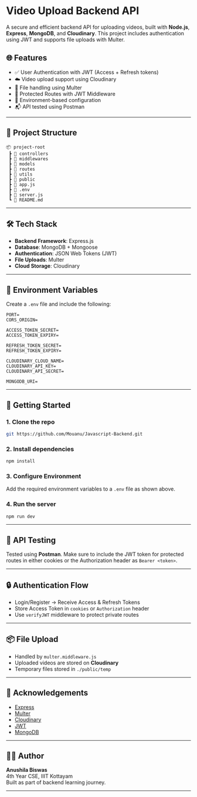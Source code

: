 # Video Upload Backend API

A secure and efficient backend API for uploading videos, built with **Node.js**, **Express**, **MongoDB**, and **Cloudinary**. This project includes authentication using JWT and supports file uploads with Multer.

## 🌐 Features

- ✅ User Authentication with JWT (Access + Refresh tokens)
- ☁️ Video upload support using Cloudinary
- 📂 File handling using Multer
- 🔐 Protected Routes with JWT Middleware
- 🧾 Environment-based configuration
- 📬 API tested using Postman

---

## 📁 Project Structure

```
📦 project-root
 ┣ 📂 controllers
 ┣ 📂 middlewares
 ┣ 📂 models
 ┣ 📂 routes
 ┣ 📂 utils
 ┣ 📂 public
 ┣ 📄 app.js
 ┣ 📄 .env
 ┣ 📄 server.js
 ┗ 📄 README.md
```

---

## 🛠️ Tech Stack

- **Backend Framework**: Express.js
- **Database**: MongoDB + Mongoose
- **Authentication**: JSON Web Tokens (JWT)
- **File Uploads**: Multer
- **Cloud Storage**: Cloudinary

---

## 🔑 Environment Variables

Create a `.env` file and include the following:

```
PORT=
CORS_ORIGIN=

ACCESS_TOKEN_SECRET=
ACCESS_TOKEN_EXPIRY=

REFRESH_TOKEN_SECRET=
REFRESH_TOKEN_EXPIRY=

CLOUDINARY_CLOUD_NAME=
CLOUDINARY_API_KEY=
CLOUDINARY_API_SECRET=

MONGODB_URI=
```

---

## 🚀 Getting Started

### 1. Clone the repo

```bash
git https://github.com/Mouanu/Javascript-Backend.git

```

### 2. Install dependencies

```bash
npm install
```

### 3. Configure Environment

Add the required environment variables to a `.env` file as shown above.

### 4. Run the server

```bash
npm run dev
```

---

## 🧪 API Testing

Tested using **Postman**. Make sure to include the JWT token for protected routes in either cookies or the Authorization header as `Bearer <token>`.

---

## 🔒 Authentication Flow

- Login/Register → Receive Access & Refresh Tokens
- Store Access Token in `cookies` or `Authorization` header
- Use `verifyJWT` middleware to protect private routes

---

## 📦 File Upload

- Handled by `multer.middleware.js`
- Uploaded videos are stored on **Cloudinary**
- Temporary files stored in `./public/temp`

---

## 🙌 Acknowledgements

- [Express](https://expressjs.com/)
- [Multer](https://github.com/expressjs/multer)
- [Cloudinary](https://cloudinary.com/)
- [JWT](https://jwt.io/)
- [MongoDB](https://www.mongodb.com/)

---

## 🧑‍💻 Author

**Anushila Biswas**  
4th Year CSE, IIIT Kottayam  
Built as part of backend learning journey.

---

